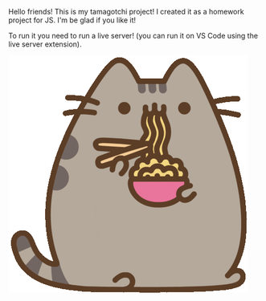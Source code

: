 Hello friends! This is my tamagotchi project! I created it as a homework project for JS. I'm be glad if you like it! 

To run it you need to run a live server! (you can run it on VS Code using the live server extension).

![alt text](https://github.com/LYKOIIIKO/JS_Tamagotchi/blob/main/assets/images/pet_eat.gif?raw=true)
